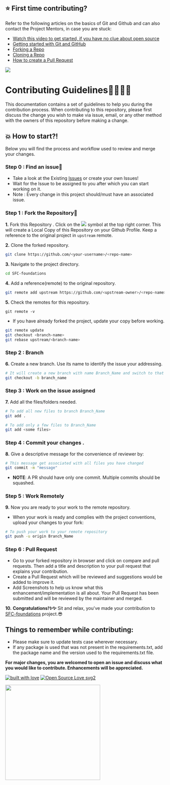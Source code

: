 ## ⭐ First time contributing?

Refer to the following articles on the basics of Git and Github and can also contact the Project Mentors, in case you are stuck:

* [Watch this video to get started, if you have no clue about open source](https://youtu.be/SL5KKdmvJ1U)
* [Getting started with Git and GitHub](https://docs.github.com/en/free-pro-team@latest/github/getting-started-with-github)
* [Forking a Repo](https://help.github.com/en/github/getting-started-with-github/fork-a-repo)
* [Cloning a Repo](https://help.github.com/en/desktop/contributing-to-projects/creating-a-pull-request)
* [How to create a Pull Request](https://opensource.com/article/19/7/create-pull-request-github)

<img src="https://camo.githubusercontent.com/71995d6b0e620a9ef1ded00a04498241c69dd1bf/68747470733a2f2f6769746875622d696d616765732e73332e616d617a6f6e6177732e636f6d2f736b697463682f6973737565732d32303132303931332d3136323533392e6a7067"></img>

# Contributing Guidelines👩‍💻👨‍💻

This documentation contains a set of guidelines to help you during the contribution process.
When contributing to this repository, please first discuss the change you wish to make via issue, email, or any other method with the owners of this repository before making a change.

## 💥 How to start?!

Below you will find the process and workflow used to review and merge your changes.

### Step 0 : Find an issue🤔

- Take a look at the Existing [Issues](https://github.com/himanshu007-creator/SFC-foundations/issues) or create your own Issues!
- Wait for the Issue to be assigned to you after which you can start working on it.
- Note : Every change in this project should/must have an associated issue.


### Step 1 : Fork the Repository🔗

**1.** Fork this Repository .  Click on the <img src="https://img.icons8.com/ios/24/000000/code-fork.png"> symbol at the top right corner. This will create a Local Copy of this Repository on your Github Profile.
Keep a reference to the original project in `upstream` remote.  

**2.** Clone the forked repository.

```bash
git clone https://github.com/<your-username>/<repo-name>  
```

**3.** Navigate to the project directory.

```bash
cd SFC-foundations
```

**4.** Add a reference(remote) to the original repository.

```bash
git remote add upstream https://github.com/<upstream-owner>/<repo-name>  
```

**5.** Check the remotes for this repository.
```
git remote -v
```
  
- If you have already forked the project, update your copy before working.

```bash
git remote update
git checkout <branch-name>
git rebase upstream/<branch-name>
```  

### Step 2 : Branch

**6.** Create a new branch. Use its name to identify the issue your addressing.

```bash
# It will create a new branch with name Branch_Name and switch to that branch 
git checkout -b branch_name
```

### Step 3 : Work on the issue assigned

**7.** Add all the files/folders needed.

```bash  
# To add all new files to branch Branch_Name  
git add .  

# To add only a few files to Branch_Name
git add <some files>
```

### Step 4 : Commit your changes .

**8.** Give a descriptive message for the convenience of reviewer by:

```bash
# This message get associated with all files you have changed  
git commit -m "message"  
```

- **NOTE**: A PR should have only one commit. Multiple commits should be squashed.

### Step 5 : Work Remotely

**9.** Now you are ready to your work to the remote repository.
- When your work is ready and complies with the project conventions, upload your changes to your fork:

```bash  
# To push your work to your remote repository
git push -u origin Branch_Name
```

### Step 6 : Pull Request

- Go to your forked repository in browser and click on compare and pull requests.
Then add a title and description to your pull request that explains your contribution.  
- Create a Pull Request which will be reviewed and suggestions would be added to improve it.
- Add Screenshots to help us know what this enhancement/implementation is all about.
Your Pull Request has been submitted and will be reviewed by the maintainer and merged.

**10.** **Congratulations!✨✨** Sit and relax, you've made your contribution to [SFC-foundations](https://github.com/mansijain980/SFC-foundations) project.😎

## Things to remember while contributing:
* Please make sure to update tests case wherever necessary.
* If any package is used that was not present in the requirements.txt, add the package name and the version used to the requirements.txt file.

<b>For major changes, you are welcomed to open an issue and discuss what you would like to contribute. Enhancements will be appreciated.</b>

<p align = "center">

[![built with love](https://forthebadge.com/images/badges/built-with-love.svg)]()
[![Open Source Love svg2](https://badges.frapsoft.com/os/v2/open-source.svg?v=103)](https://github.com/ellerbrock/open-source-badges/)

</p>
<img src="https://github.blog/wp-content/uploads/2014/06/55f2798a-eb56-11e3-92e7-b79ad791a697.gif" style = "width:300px ; height;200px;">

